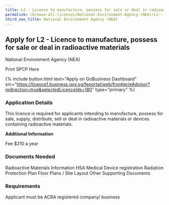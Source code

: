 ```yaml
---
title: L2 - Licence to manufacture, possess for sale or deal in radioactive materials
permalink: /browse-all-licences/National-Environment-Agency-(NEA)/L2---Licence-to-manufacture--possess-for-sale-or-deal-in-radioactive-materials
third_nav_title: National Environment Agency (NEA)
---
```


## Apply for L2 - Licence to manufacture, possess for sale or deal in radioactive materials

National Environment Agency (NEA)

Print SPCP Here


{% include button.html text="Apply on GoBusiness Dashboard" src="https://licence1.business.gov.sg/feportal/web/frontier/eAdvisor?redirection=true&selectedLicenceIds=180" type="primary" %}

### Application Details

<p>This licence is required for applicants intending to manufacture, possess for sale, supply, distribute, sell or deal in radioactive materials or devices containing radioactive materials.</p>

**Additional Information**

Fee
$210 a year

### Documents Needed

Radioactive Materials Information
HSA Medical Device registration
Radiation Protection Plan
Floor Plans / Site Layout
Other Supporting Documents

### Requirements

Applicant must be ACRA registered company/ business

